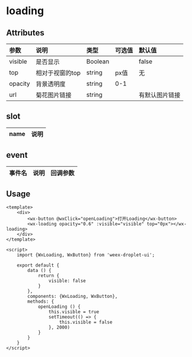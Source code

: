 # loading

## Attributes

| 参数 | 说明 | 类型 | 可选值 | 默认值 |
| :--- | :--- | :--- | :--- | :--- |
| visible | 是否显示 | Boolean |  | false |
| top | 相对于视窗的top | string | px值 | 无 |
| opacity | 背景透明度 | string | 0-1 |  |
| url | 菊花图片链接 | string |  | 有默认图片链接 |

## slot

| name | 说明 |
| :--- | :--- |


## event

| 事件名 | 说明 | 回调参数 |
| :--- | :--- | :--- |


## Usage

```
<template>
    <div>
        <wx-button @wxClick="openLoading">打开Loading</wx-button>
        <wx-loading opacity="0.6" :visible="visible" top="0px"></wx-loading>
    </div>
</template>

<script>
    import {WxLoading, WxButton} from 'weex-droplet-ui';

    export default {
        data () {
            return {
                visible: false
            }
        },
        components: {WxLoading, WxButton},
        methods: {
            openLoading () {
                this.visible = true
                setTimeout(() => {
                    this.visible = false
                }, 2000)
            }
        }
    }
</script>
```



